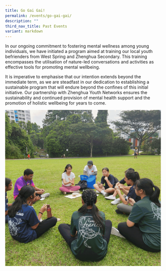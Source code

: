 ```yaml
---
title: Go Gai Gai!
permalink: /events/go-gai-gai/
description: ""
third_nav_title: Past Events
variant: markdown
---
```

In our ongoing commitment to fostering mental wellness among young individuals, we have initiated a program aimed at training our local youth befrienders from West Spring and Zhenghua Secondary. This training encompasses the utilisation of nature-led conversations and activities as effective tools for promoting mental wellbeing.

It is imperative to emphasise that our intention extends beyond the immediate term, as we are steadfast in our dedication to establishing a sustainable program that will endure beyond the confines of this initial initiative. Our partnership with Zhenghua Youth Networks ensures the sustainability and continued provision of mental health support and the promotion of holistic wellbeing for years to come.

![](/images/go%20gai%20gai!%20gif.gif)